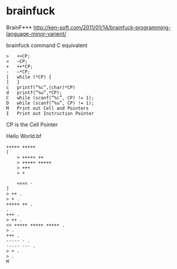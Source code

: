brainfuck
=========

BrainF***
http://ken-soft.com/2011/01/14/brainfuck-programming-language-minor-varient/

brainfuck command 	C equivalent
```
> 	++CP;
< 	–CP;
+ 	++*CP;
- 	–*CP;
[ 	while (*CP) {
] 	}
c 	printf(“%c”,(char)*CP)
d 	printf(“%u”,*CP);
C 	while (scanf(“%c”, CP) != 1);
D 	while (scanf(“%u”, CP) != 1);
M 	Print out Cell and Pointers
I 	Print out Instruction Pointer
```

CP is the Cell Pointer

Hello World.bf
```
+++++ +++++
[
    > +++++ ++
    > +++++ +++++
    > +++
    > +
 
    <<<< -
]
> ++ .
> + .
+++++ ++ .
.
+++ .
> ++ .
<< +++++ +++++ +++++ .
> .
+++ .
----- - .
----- --- .
> + .
> .
M
```
